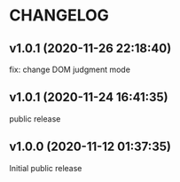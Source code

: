 # CHANGELOG

## v1.0.1 (2020-11-26 22:18:40)

fix: change DOM judgment mode

## v1.0.1 (2020-11-24 16:41:35)

public release

## v1.0.0 (2020-11-12 01:37:35)

Initial public release